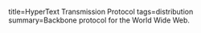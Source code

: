 title=HyperText Transmission Protocol
tags=distribution
summary=Backbone protocol for the World Wide Web.
~~~~~~

